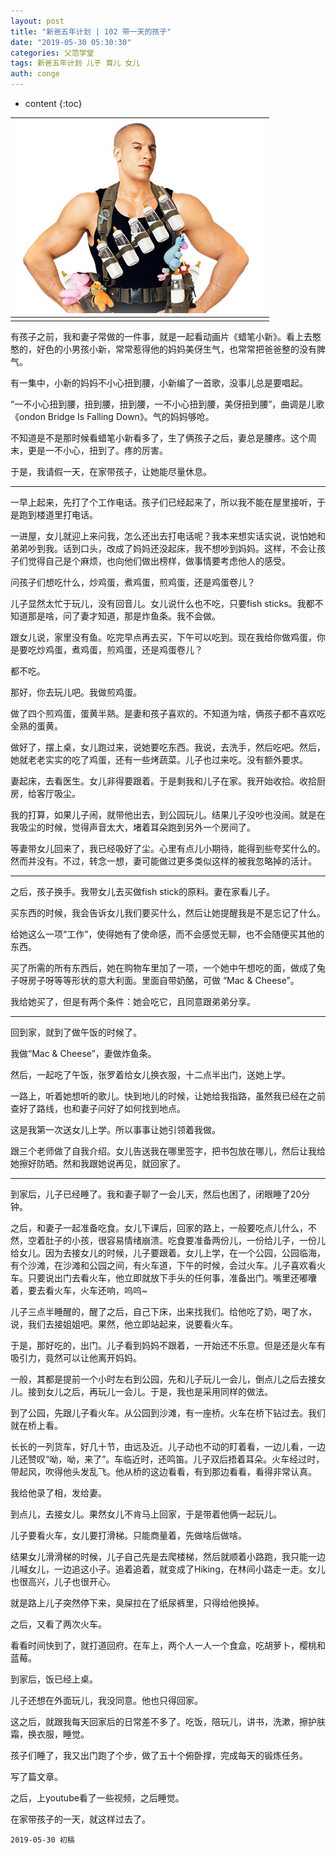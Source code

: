 ```yaml
---
layout: post
title: "新爸五年计划 | 102 带一天的孩子"
date: "2019-05-30 05:30:30"
categories: 父范学堂
tags: 新爸五年计划 儿子 育儿 女儿
auth: conge
---
```

* content
{:toc}

|![](/assets/images/父范学堂/118382-ddcb717ef4f346a5.png)|
|:----:|
||

有孩子之前，我和妻子常做的一件事，就是一起看动画片《蜡笔小新》。看上去憨憨的，好色的小男孩小新，常常惹得他的妈妈美伢生气，也常常把爸爸整的没有脾气。

有一集中，小新的妈妈不小心扭到腰，小新编了一首歌，没事儿总是要唱起。

“一不小心扭到腰，扭到腰，扭到腰，一不小心扭到腰，美伢扭到腰”，曲调是儿歌《ondon Bridge Is Falling Down》。气的妈妈够呛。

不知道是不是那时候看蜡笔小新看多了，生了俩孩子之后，妻总是腰疼。这个周末，更是一不小心，扭到了。疼的厉害。

于是，我请假一天，在家带孩子，让她能尽量休息。





--------

一早上起来，先打了个工作电话。孩子们已经起来了，所以我不能在屋里接听，于是跑到楼道里打电话。

一进屋，女儿就迎上来问我，怎么还出去打电话呢？我本来想实话实说，说怕她和弟弟吵到我。话到口头，改成了妈妈还没起床，我不想吵到妈妈。这样，不会让孩子们觉得自己是个麻烦，也向他们做出榜样，做事情要考虑他人的感受。

问孩子们想吃什么，炒鸡蛋，煮鸡蛋，煎鸡蛋，还是鸡蛋卷儿？

儿子显然太忙于玩儿，没有回音儿。女儿说什么也不吃，只要fish sticks。我都不知道那是啥，问了妻才知道，那是炸鱼条。我不会做。

跟女儿说，家里没有鱼。吃完早点再去买，下午可以吃到。现在我给你做鸡蛋，你是要吃炒鸡蛋，煮鸡蛋，煎鸡蛋，还是鸡蛋卷儿？

都不吃。

那好，你去玩儿吧。我做煎鸡蛋。

做了四个煎鸡蛋，蛋黄半熟。是妻和孩子喜欢的。不知道为啥，俩孩子都不喜欢吃全熟的蛋黄。

做好了，摆上桌，女儿跑过来，说她要吃东西。我说，去洗手，然后吃吧。然后，她就老老实实的吃了鸡蛋，还有一些烤蔬菜。儿子也过来吃。没有额外要求。

妻起床，去看医生。女儿非得要跟着。于是剩我和儿子在家。我开始收拾。收拾厨房，给客厅吸尘。

我的打算，如果儿子闹，就带他出去，到公园玩儿。结果儿子没吵也没闹。就是在我吸尘的时候，觉得声音太大，堵着耳朵跑到另外一个房间了。

等妻带女儿回来了，我已经吸好了尘。心里有点儿小期待，能得到些夸奖什么的。然而并没有。不过，转念一想，妻可能做过更多类似这样的被我忽略掉的活计。

-----

之后，孩子换手。我带女儿去买做fish stick的原料。妻在家看儿子。

买东西的时候，我会告诉女儿我们要买什么，然后让她提醒我是不是忘记了什么。

给她这么一项“工作”，使得她有了使命感，而不会感觉无聊，也不会随便买其他的东西。

买了所需的所有东西后，她在购物车里加了一项，一个她中午想吃的面，做成了兔子呀房子呀等等形状的意大利面。里面自带奶酪，可做 “Mac & Cheese”。

我给她买了，但是有两个条件：她会吃它，且同意跟弟弟分享。

-----

回到家，就到了做午饭的时候了。

我做“Mac & Cheese”，妻做炸鱼条。

然后，一起吃了午饭，张罗着给女儿换衣服，十二点半出门，送她上学。

一路上，听着她想听的歌儿。快到地儿的时候，让她给我指路，虽然我已经在之前查好了路线，也和妻子问好了如何找到地点。

这是我第一次送女儿上学。所以事事让她引领着我做。

跟三个老师做了自我介绍。女儿告送我在哪里签字，把书包放在哪儿，然后让我给她擦好防晒。然和我跟她说再见，就回家了。

----

到家后，儿子已经睡了。我和妻子聊了一会儿天，然后也困了，闭眼睡了20分钟。

之后，和妻子一起准备吃食。女儿下课后，回家的路上，一般要吃点儿什么，不然，空着肚子的小孩，很容易情绪崩溃。吃食要准备两份儿，一份给儿子，一份儿给女儿。因为去接女儿的时候，儿子要跟着。女儿上学，在一个公园，公园临海，有个沙滩，在沙滩和公园之间，有火车道，下午的时候，会过火车。儿子喜欢看火车。只要说出门去看火车，他立即就放下手头的任何事，准备出门。嘴里还嘟囔着，要去看火车，火车还响，呜呜~

儿子三点半睡醒的，醒了之后，自己下床，出来找我们。给他吃了奶，喝了水，说，我们去接姐姐吧。果然，他立即站起来，说要看火车。

于是，那好吃的，出门。儿子看到妈妈不跟着，一开始还不乐意。但是还是火车有吸引力，竟然可以让他离开妈妈。

一般，其都是提前一个小时左右到公园，先和儿子玩儿一会儿，倒点儿之后去接女儿。接到女儿之后，再玩儿一会儿。于是，我也是采用同样的做法。

到了公园，先跟儿子看火车。从公园到沙滩，有一座桥。火车在桥下钻过去。我们就在桥上看。

长长的一列货车，好几十节，由远及近。儿子动也不动的盯着看，一边儿看，一边儿还赞叹“呦，呦，来了”。车临近时，还鸣笛。儿子双后捂着耳朵。火车经过时，带起风，吹得他头发乱飞。他从桥的这边看看，有到那边看看，看得非常认真。

我给他录了相，发给妻。

到点儿，去接女儿。果然女儿不肯马上回家，于是带着他俩一起玩儿。

儿子要看火车，女儿要打滑梯。只能商量着，先做啥后做啥。

结果女儿滑滑梯的时候，儿子自己先是去爬楼梯，然后就顺着小路跑，我只能一边儿喊女儿，一边追这小子。追着追着，就变成了Hiking，在林间小路走一走。女儿也很高兴，儿子也很开心。

就是路上儿子突然停下来，臭屎拉在了纸尿裤里，只得给他换掉。

之后，又看了两次火车。

看看时间快到了，就打道回府。在车上，两个人一人一个食盒，吃胡萝卜，樱桃和蓝莓。

到家后，饭已经上桌。

儿子还想在外面玩儿，我没同意。他也只得回家。

这之后，就跟我每天回家后的日常差不多了。吃饭，陪玩儿，讲书，洗漱，擦护肤霜，换衣服，睡觉。

孩子们睡了，我又出门跑了个步，做了五十个俯卧撑，完成每天的锻炼任务。

写了篇文章。

之后，上youtube看了一些视频，之后睡觉。

在家带孩子的一天，就这样过去了。



```
2019-05-30 初稿
```
